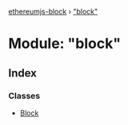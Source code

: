 [ethereumjs-block](../README.md) › ["block"](_block_.md)

# Module: "block"

## Index

### Classes

* [Block](../classes/_block_.block.md)
